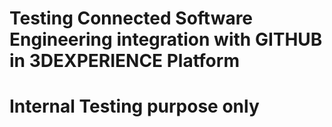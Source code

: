 # Testing Connected Software Engineering integration with GITHUB in 3DEXPERIENCE Platform
# Internal Testing purpose only
